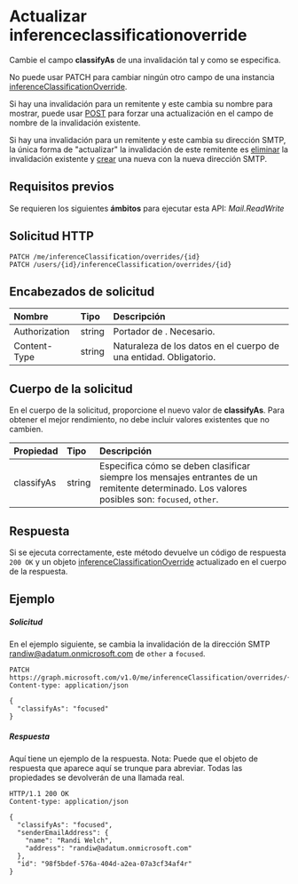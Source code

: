 # <a name="update-inferenceclassificationoverride"></a>Actualizar inferenceclassificationoverride

Cambie el campo **classifyAs** de una invalidación tal y como se especifica. 

No puede usar PATCH para cambiar ningún otro campo de una instancia [inferenceClassificationOverride](../resources/inferenceClassificationOverride.md). 

Si hay una invalidación para un remitente y este cambia su nombre para mostrar, puede usar [POST](inferenceclassification_post_overrides.md) para forzar una actualización en el campo de nombre de la invalidación existente.

Si hay una invalidación para un remitente y este cambia su dirección SMTP, la única forma de "actualizar" la invalidación de este remitente es [eliminar](inferenceclassificationoverride_delete.md) la invalidación existente y [crear](inferenceclassification_post_overrides.md) una nueva con la nueva dirección SMTP.

## <a name="prerequisites"></a>Requisitos previos
Se requieren los siguientes **ámbitos** para ejecutar esta API: *Mail.ReadWrite*
## <a name="http-request"></a>Solicitud HTTP
<!-- { "blockType": "ignored" } -->
```http
PATCH /me/inferenceClassification/overrides/{id}
PATCH /users/{id}/inferenceClassification/overrides/{id}
```

## <a name="request-headers"></a>Encabezados de solicitud
| Nombre       | Tipo | Descripción|
|:---------------|:--------|:----------|
| Authorization  | string  | Portador de <token>. Necesario. |
| Content-Type | string  | Naturaleza de los datos en el cuerpo de una entidad. Obligatorio. |

## <a name="request-body"></a>Cuerpo de la solicitud
En el cuerpo de la solicitud, proporcione el nuevo valor de **classifyAs**. Para obtener el mejor rendimiento, no debe incluir valores existentes que no cambien.

| Propiedad       | Tipo    |Descripción|
|:---------------|:--------|:----------|
|classifyAs|string| Especifica cómo se deben clasificar siempre los mensajes entrantes de un remitente determinado. Los valores posibles son: `focused`, `other`.|


## <a name="response"></a>Respuesta
Si se ejecuta correctamente, este método devuelve un código de respuesta `200 OK` y un objeto [inferenceClassificationOverride](../resources/inferenceclassificationoverride.md) actualizado en el cuerpo de la respuesta.
## <a name="example"></a>Ejemplo
##### <a name="request"></a>Solicitud
En el ejemplo siguiente, se cambia la invalidación de la dirección SMTP randiw@adatum.onmicrosoft.com de `other` a `focused`.

<!-- {
  "blockType": "request",
  "name": "update_inferenceclassificationoverride"
}-->
```http
PATCH https://graph.microsoft.com/v1.0/me/inferenceClassification/overrides/{id}
Content-type: application/json

{
  "classifyAs": "focused"
}
```
##### <a name="response"></a>Respuesta
Aquí tiene un ejemplo de la respuesta. Nota: Puede que el objeto de respuesta que aparece aquí se trunque para abreviar. Todas las propiedades se devolverán de una llamada real.
<!-- {
  "blockType": "response",
  "truncated": true,
  "@odata.type": "microsoft.graph.inferenceClassificationOverride"
} -->
```http
HTTP/1.1 200 OK
Content-type: application/json

{
  "classifyAs": "focused",
  "senderEmailAddress": {
    "name": "Randi Welch",
    "address": "randiw@adatum.onmicrosoft.com"
  },
  "id": "98f5bdef-576a-404d-a2ea-07a3cf34af4r"
}
```

<!-- uuid: 8fcb5dbc-d5aa-4681-8e31-b001d5168d79
2015-10-25 14:57:30 UTC -->
<!-- {
  "type": "#page.annotation",
  "description": "Update inferenceclassificationoverride",
  "keywords": "",
  "section": "documentation",
  "tocPath": ""
}-->